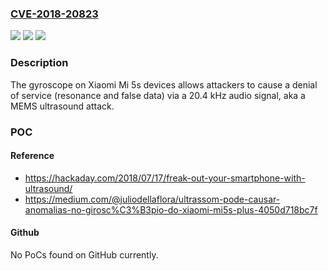 ### [CVE-2018-20823](https://cve.mitre.org/cgi-bin/cvename.cgi?name=CVE-2018-20823)
![](https://img.shields.io/static/v1?label=Product&message=n%2Fa&color=blue)
![](https://img.shields.io/static/v1?label=Version&message=n%2Fa&color=blue)
![](https://img.shields.io/static/v1?label=Vulnerability&message=n%2Fa&color=brighgreen)

### Description

The gyroscope on Xiaomi Mi 5s devices allows attackers to cause a denial of service (resonance and false data) via a 20.4 kHz audio signal, aka a MEMS ultrasound attack.

### POC

#### Reference
- https://hackaday.com/2018/07/17/freak-out-your-smartphone-with-ultrasound/
- https://medium.com/@juliodellaflora/ultrassom-pode-causar-anomalias-no-girosc%C3%B3pio-do-xiaomi-mi5s-plus-4050d718bc7f

#### Github
No PoCs found on GitHub currently.


